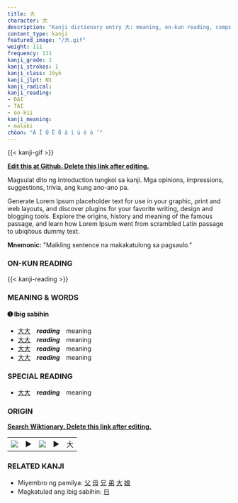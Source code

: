 ```yaml
---
title: 大
character: 大
description: "Kanji dictionary entry 大: meaning, on-kun reading, compounds, origin, related kanji"
content_type: kanji
featured_image: "/大.gif"
weight: 111
frequency: 111
kanji_grade: 1
kanji_strokes: 1
kanji_class: Jōyō
kanji_jlpt: N1
kanji_radical: 
kanji_reading: 
- DAI
- TAI
- oo-kii
kanji_meaning:
- malaki
chōon: "Ā Ī Ū Ē Ō ā ī ū ē ō ’"
---
```

[//]: # (Don't edit the line below. Kanji animated GIF code is automatically generated.)
{{< kanji-gif >}}

[//]: # (Edit below this line.)

**[Edit this at Github. Delete this link after editing.](https://github.com/tim0g/tim/tree/main/content/kanji/大/index.md)**

Magsulat dito ng introduction tungkol sa kanji. Mga opinions, impressions, suggestions, trivia, ang kung ano-ano pa.

Generate Lorem Ipsum placeholder text for use in your graphic, print and web layouts, and discover plugins for your favorite writing, design and blogging tools. Explore the origins, history and meaning of the famous passage, and learn how Lorem Ipsum went from scrambled Latin passage to ubiqitous dummy text.
 
**Mnemonic:** "Maikling sentence na makakatulong sa pagsaulo."

### ON-KUN READING

[//]: # (Don't edit the line below. ON-KUN READING code is automatically generated.)
{{< kanji-reading >}}

### MEANING & WORDS

#### ➊ **Ibig sabihin**
  - [大](../大)[大](../大)　***reading***　meaning
  - [大](../大)[大](../大)　***reading***　meaning
  - [大](../大)[大](../大)　***reading***　meaning
  - [大](../大)[大](../大)　***reading***　meaning

### SPECIAL READING
  - [大](../大)[大](../大)　***reading***　meaning

### ORIGIN

**[Search Wiktionary. Delete this link after editing.](https://wiktionary.org/wiki/大)**
<table class="kanji-table"><tr><td>
<img src="60px-大-bronze.svg.png">
</td><td>▶</td><td>
<img src="60px-大-oracle.svg.png">
</td><td>▶</td>
<td class="kanji-origin">大</td>
</tr></table>

### RELATED KANJI
- Miyembro ng pamilya: [父](../父) [母](../母) [兄](../兄) [弟](../弟) [大](../大) [娘](../娘)
- Magkatulad ang ibig sabihin: [日](../日)
